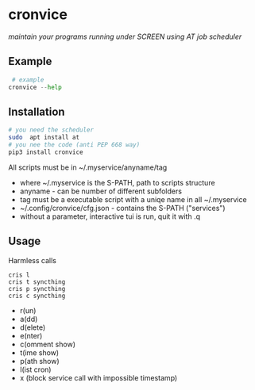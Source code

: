 # cronvice

*maintain your programs running under SCREEN using AT job scheduler*

## Example

``` python
 # example
cronvice --help
```

## Installation

``` {.bash org-language="sh"}
# you need the scheduler
sudo  apt install at
# you nee the code (anti PEP 668 way)
pip3 install cronvice
```

All scripts must be in \~/.myservice/anyname/tag

-   where \~/.myservice is the S-PATH, path to scripts structure
-   anyname - can be number of different subfolders
-   tag must be a executable script with a uniqe name in all
    \~/.myservice
-   \~/.config/cronvice/cfg.json - contains the S-PATH (\"services\")
-   without a parameter, interactive tui is run, quit it with .q

## Usage

Harmless calls

``` example
cris l
cris t syncthing
cris p syncthing
cris c syncthing
```

-   r(un)
-   a(dd)
-   d(elete)
-   e(nter)
-   c(omment show)
-   t(ime show)
-   p(ath show)
-   l(ist cron)
-   x (block service call with impossible timestamp)
